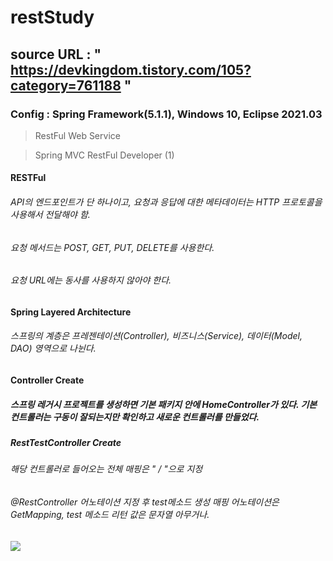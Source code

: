 # restStudy
## source URL : " https://devkingdom.tistory.com/105?category=761188 "
### Config : Spring Framework(5.1.1), Windows 10, Eclipse 2021.03

> RestFul Web Service


> Spring MVC RestFul Developer (1)
#### RESTFul
###### API의 엔드포인트가 단 하나이고, 요청과 응답에 대한 메타데이터는 HTTP 프로토콜을 사용해서 전달해야 함.
###### 요청 메서드는 POST, GET, PUT, DELETE를 사용한다.
###### 요청 URL에는 동사를 사용하지 않아야 한다.
#### Spring Layered Architecture
###### 스프링의 계층은 프레젠테이션(Controller), 비즈니스(Service), 데이터(Model, DAO) 영역으로 나뉜다.

#### Controller Create
##### 스프링 레거시 프로젝트를 생성하면 기본 패키지 안에 HomeController가 있다. 기본 컨트롤러는 구동이 잘되는지만 확인하고 새로운 컨트롤러를 만들었다.
##### RestTestController Create
###### 해당 컨트롤러로 들어오는 전체 매핑은 " / "으로 지정
###### @RestController 어노테이션 지정 후 test메소드 생성 매핑 어노테이션은 GetMapping, test 메소드 리턴 값은 문자열 아무거나.

<img src = "C:/studyjava/restStudy/mdimages">
